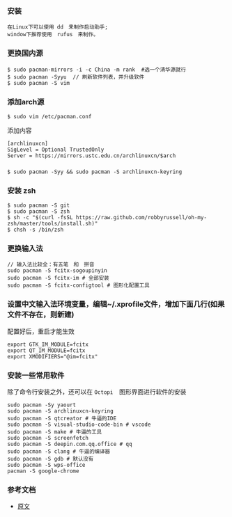 ### 安装
```
在Linux下可以使用 dd　来制作启动助手;
window下推荐使用　rufus　来制作。
```
### 更换国内源
```
$ sudo pacman-mirrors -i -c China -m rank  #选一个清华源就行
$ sudo pacman -Syyu  // 刷新软件列表，并升级软件
$ sudo pacman -S vim
```

### 添加arch源
```
$ sudo vim /etc/pacman.conf
```
添加内容
```
[archlinuxcn]
SigLevel = Optional TrustedOnly
Server = https://mirrors.ustc.edu.cn/archlinuxcn/$arch
```
###
```
$ sudo pacman -Syy && sudo pacman -S archlinuxcn-keyring
```
### 安装 zsh
```
$ sudo pacman -S git
$ sudo pacman -S zsh
$ sh -c "$(curl -fsSL https://raw.github.com/robbyrussell/oh-my-zsh/master/tools/install.sh)"
$ chsh -s /bin/zsh
```

### 更换输入法

```
// 输入法比较全：有五笔　和　拼音
sudo pacman -S fcitx-sogoupinyin
sudo pacman -S fcitx-im # 全部安装
sudo pacman -S fcitx-configtool # 图形化配置工具
```

### 设置中文输入法环境变量，编辑~/.xprofile文件，增加下面几行(如果文件不存在，则新建)
配置好后，重启才能生效
```
export GTK_IM_MODULE=fcitx
export QT_IM_MODULE=fcitx
export XMODIFIERS="@im=fcitx"
```
### 安装一些常用软件
除了命令行安装之外，还可以在 `Octopi`　图形界面进行软件的安装
```
sudo pacman -Sy yaourt
sudo pacman -S archlinuxcn-keyring
sudo pacman -S qtcreator # 牛逼的IDE
sudo pacman -S visual-studio-code-bin # vscode
sudo pacman -S make # 牛逼的工具
sudo pacman -S screenfetch 
sudo pacman -S deepin.com.qq.office # qq
sudo pacman -S clang # 牛逼的编译器
sudo pacman -S gdb # 默认没有
sudo pacman -S wps-office
pacman -S google-chrome
```
### 参考文档
- [原文](https://zhuanlan.zhihu.com/p/50918522)
